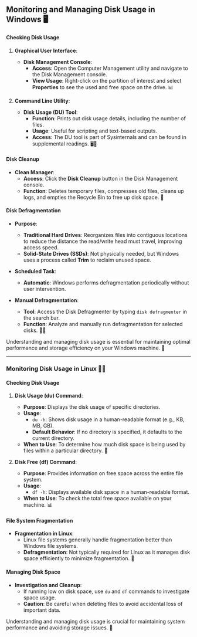 ## Monitoring and Managing Disk Usage in Windows 🖥️

#### **Checking Disk Usage**

1. **Graphical User Interface**:
   - **Disk Management Console**:
     - **Access**: Open the Computer Management utility and navigate to the Disk Management console.
     - **View Usage**: Right-click on the partition of interest and select **Properties** to see the used and free space on the drive. 📊
   
2. **Command Line Utility**:
   - **Disk Usage (DU) Tool**:
     - **Function**: Prints out disk usage details, including the number of files.
     - **Usage**: Useful for scripting and text-based outputs.
     - **Access**: The DU tool is part of Sysinternals and can be found in supplemental readings. 🖥️📜

#### **Disk Cleanup**

- **Clean Manager**:
  - **Access**: Click the **Disk Cleanup** button in the Disk Management console.
  - **Function**: Deletes temporary files, compresses old files, cleans up logs, and empties the Recycle Bin to free up disk space. 🧹

#### **Disk Defragmentation**

- **Purpose**:
  - **Traditional Hard Drives**: Reorganizes files into contiguous locations to reduce the distance the read/write head must travel, improving access speed.
  - **Solid-State Drives (SSDs)**: Not physically needed, but Windows uses a process called **Trim** to reclaim unused space.

- **Scheduled Task**:
  - **Automatic**: Windows performs defragmentation periodically without user intervention.

- **Manual Defragmentation**:
  - **Tool**: Access the Disk Defragmenter by typing `disk defragmenter` in the search bar.
  - **Function**: Analyze and manually run defragmentation for selected disks. 📅🔄

Understanding and managing disk usage is essential for maintaining optimal performance and storage efficiency on your Windows machine. 🌟

---

### Monitoring Disk Usage in Linux 🐧💽

#### **Checking Disk Usage**

1. **Disk Usage (du) Command**:
   - **Purpose**: Displays the disk usage of specific directories.
   - **Usage**: 
     - `du -h`: Shows disk usage in a human-readable format (e.g., KB, MB, GB).
     - **Default Behavior**: If no directory is specified, it defaults to the current directory.
   - **When to Use**: To determine how much disk space is being used by files within a particular directory. 📂

2. **Disk Free (df) Command**:
   - **Purpose**: Provides information on free space across the entire file system.
   - **Usage**: 
     - `df -h`: Displays available disk space in a human-readable format.
   - **When to Use**: To check the total free space available on your machine. 📊

#### **File System Fragmentation**

- **Fragmentation in Linux**:
  - Linux file systems generally handle fragmentation better than Windows file systems.
  - **Defragmentation**: Not typically required for Linux as it manages disk space efficiently to minimize fragmentation. 🔄

#### **Managing Disk Space**

- **Investigation and Cleanup**:
  - If running low on disk space, use `du` and `df` commands to investigate space usage.
  - **Caution**: Be careful when deleting files to avoid accidental loss of important data.

Understanding and managing disk usage is crucial for maintaining system performance and avoiding storage issues. 🌟